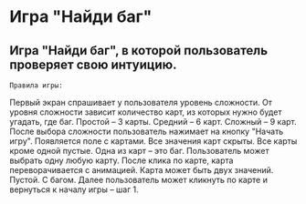 # Игра "Найди баг"
## Игра "Найди баг", в которой пользователь проверяет свою интуицию.
`Правила игры:`

Первый экран спрашивает у пользователя уровень сложности. 
От уровня сложности зависит количество карт, из которых нужно будет угадать, где баг.
Простой – 3 карты.
Средний – 6 карт.
Сложный – 9 карт.
После выбора сложности пользователь нажимает на кнопку "Начать игру".
Появляется поле с картами. Все значения карт скрыты. Все карты кроме одной пустые. Одна из карт – это баг.
Пользователь может выбрать одну любую карту.
После клика по карте, карта переворачивается с анимацией.
Карта может быть двух значений.
Пустой.
С багом.
Далее пользователь может кликнуть по карте и вернуться к началу игры – шаг 1.